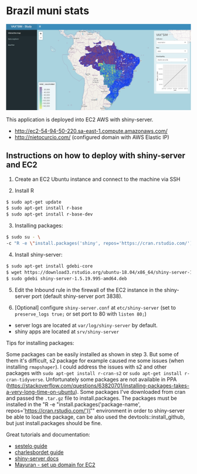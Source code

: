 # Brazil muni stats

<img src=".github/app.png" width="760px">

This application is deployed into EC2 AWS with shiny-server.

- http://ec2-54-94-50-220.sa-east-1.compute.amazonaws.com/
- http://nietocurcio.com/ (configured domain with AWS Elastic IP)

## Instructions on how to deploy with shiny-server and EC2

1. Create an EC2 Ubuntu instance and connect to the machine via SSH

2. Install R

```bash
$ sudo apt-get update
$ sudo apt-get install r-base
$ sudo apt-get install r-base-dev
```

3. Installing packages:

```bash
$ sudo su - \
-c "R -e \"install.packages('shiny', repos='https://cran.rstudio.com/')\""
```

4. Install shiny-server:

```bash
$ sudo apt-get install gdebi-core
$ wget https://download3.rstudio.org/ubuntu-18.04/x86_64/shiny-server-1.5.19.995-amd64.deb
$ sudo gdebi shiny-server-1.5.19.995-amd64.deb
```

5. Edit the Inbound rule in the firewall of the EC2 instance in the shiny-server port (default shiny-server port 3838).

6. [Optional] configure `shiny-server.conf` at `etc/shiny-server` (set to `preserve_logs true;` or set port to 80 with `listen 80;`)

- server logs are located at `var/log/shiny-server` by default.
- shiny apps are located at `srv/shiny-server`

Tips for installing packages:

Some packages can be easily installed as shown in step 3. But some of them it's difficult, s2 package for example caused me some issues (when installing `rmapshaper`). I could address the issues with s2 and other packages with `sudo apt-get install r-cran-s2` or `sudo apt-get install r-cran-tidyverse`. Unfortunately some packages are not available in PPA (https://stackoverflow.com/questions/63820701/installing-packages-takes-a-very-long-time-on-ubuntu). Some packages I've downloaded from cran and passed the `.tar.gz` file to install.packages. The packages must be installed in the "R -e \"install.packages('package-name', repos='https://cran.rstudio.com/')\"" environment in order to shiny-server be able to load the package, can be also used the devtools::install_github, but just install.packages should be fine.

Great tutorials and documentation:

- [sestelo guide](https://gist.github.com/sestelo/abdf9693cc3172078a519447fe51f899)
- [charlesbordet guide](https://www.charlesbordet.com/en/guide-shiny-aws/#1-how-to-access-the-default-shiny-app)
- [shiny-server docs](https://docs.rstudio.com/shiny-server)
- [Mayuran - set up domain for EC2](https://dev.to/maybebored/how-to-set-up-a-custom-domain-for-your-ec2-instance-without-using-route53-f9)
